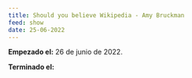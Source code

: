 ```yaml
---
title: Should you believe Wikipedia - Amy Bruckman
feed: show
date: 25-06-2022
---
```


**Empezado el:** 26 de junio de 2022.

**Terminado el:**  